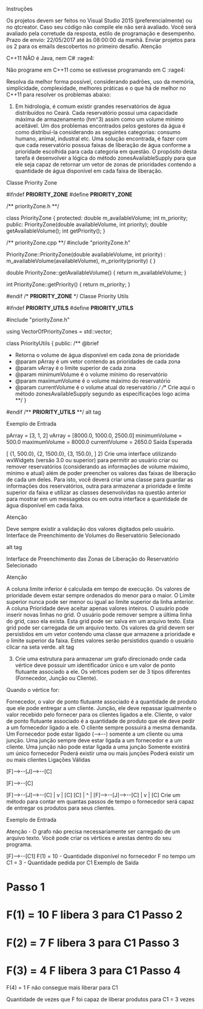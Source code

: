Instruções

Os projetos devem ser feitos no Visual Studio 2015 (preferencialmente) ou no qtcreator.
Caso seu código não compile ele não será avaliado.
Você será avaliado pela corretude da resposta, estilo de programação e desempenho.
Prazo de envio: 22/05/2017 até às 08:00:00 da manhã.
Enviar projetos para os 2 para os emails descobertos no primeiro desafio.
Atenção

C++11 NÃO é Java, nem C#  :rage4:

Não programe em C++11 como se estivesse programando em C  :rage4:

Resolva da melhor forma possível, considerando padrões, uso da memória, simplicidade, complexidade, melhores práticas e o que há de melhor no C++11 para resolver os problemas abaixo:

1) Em hidrologia, é comum existir grandes reservatórios de água distribuídos no Ceará. Cada reservatório possui uma capacidade máxima de armazenamento (hm^3) assim como um volume mínimo aceitável. Um dos problemas encontrados pelos gestores da água é como distribuí-la considerando as seguintes categorias: consumo humano, animal, industral etc. Uma solução encontrada, é fazer com que cada reservatório possua faixas de liberação de água conforme a prioridade escolhida para cada categoria em questão. O propósito desta tarefa é desenvolver a lógica do método zonesAvailableSupply para que ele seja capaz de retornar um vetor de zonas de prioridades contendo a quantidade de água disponível em cada faixa de liberação.

Classe Priority Zone

#ifndef __PRIORITY_ZONE__
#define __PRIORITY_ZONE__

/** priorityZone.h **/

class PriorityZone
{
  protected:
    double m_availableVolume;
    int m_priority;
  public:
    PriorityZone(double availableVolume, int priority);
    double getAvailableVolume();
    int getPriority();
}

/** priorityZone.cpp **/
#include "priorityZone.h"

PriorityZone::PriorityZone(double availableVolume, 
                           int priority) : m_availableVolume(availableVolume),
                                           m_priority(priority)
{
}

double PriorityZone::getAvailableVolume()
{
  return m_availableVolume;
}

int PriorityZone::getPriority()
{
  return m_priority;
}

#endif /* __PRIORITY_ZONE__ */
Classe Priority Utils

#ifndef __PRIORITY_UTILS__
#define __PRIORITY_UTILS__

#include "priorityZone.h"

using VectorOfPriorityZones = std::vector<PriorityZone>;

class PriorityUtils
{
  public:
  /** @brief
  * Retorna o volume de água disponível em cada zona de prioridade
  * @param pArray é um vetor contendo as prioridades de cada zona
  * @param vArray é o limite superior de cada zona
  * @param minimumVolume é o volume mínimo do reservatório
  * @param maximumVolume é o volume máximo do reservatório
  * @param currentVolume é o volume atual do reservatório
  */
  /** Crie aqui o método zonesAvailableSupply segundo as especificações logo acima **/
}

#endif /** __PRIORITY_UTILS__ **/
alt tag

Exemplo de Entrada

pArray = [3, 1, 2]
vArray = [8000.0, 1000.0, 2500.0]
minimumVolume = 500.0
maximumVolume = 8000.0
currentVolume = 2650.0
Saída Esperada

[
  {1, 500.0},
  {2, 1500.0},
  {3, 150.0},
]
2) Crie uma interface utilizando wxWidgets (versão 3.0 ou superior) para permitir ao usuário criar ou remover reservatórios (considerando as informações de volume máximo, mínimo e atual) além de poder preencher os valores das faixas de liberação de cada um deles. Para isto, você deverá criar uma classe para guardar as informações dos reservatórios, outra para armazenar a prioridade e limite superior da faixa e utilizar as classes desenvolvidas na questão anterior para mostrar em um messagebox ou em outra interface a quantidade de água disponível em cada faixa.

Atenção

Deve sempre existir a validação dos valores digitados pelo usuário.
Interface de Preenchimento de Volumes do Reservatório Selecionado

alt tag

Interface de Preenchimento das Zonas de Liberação do Reservatório Selecionado

Atenção

A coluna limite inferior é calculada em tempo de execução.
Os valores de prioridade devem estar sempre ordenados do menor para o maior.
O Limite superior nunca pode ser menor ou igual ao limite superior da linha anterior.
A coluna Prioridade deve aceitar apenas valores inteiros.
O usuário pode inserir novas linhas no grid.
O usuário pode remover sempre a última linha do grid, caso ela exista.
Esta grid pode ser salva em um arquivo texto.
Esta grid pode ser carregada de um arquivo texto.
Os valores da grid devem ser persistidos em um vetor contendo uma classe que armazene a prioridade e o limite superior da faixa.
Estes valores serão persistidos quando o usuário clicar na seta verde.
alt tag

3) Crie uma estrutura para armazenar um grafo direcionado onde cada vértice deve possuir um identificador único e um valor de ponto flutuante associado a ele. Os vértices podem ser de 3 tipos diferentes (Fornecedor, Junção ou Cliente).

Quando o vértice for:

Fornecedor, o valor de ponto flutuante associado é a quantidade de produto que ele pode entregar a um cliente.
Junção, ele deve repassar igualmente o valor recebido pelo fornecer para os clientes ligados a ele.
Cliente, o valor de ponto flutuante associado é a quantidade de produto que ele deve pedir a um fornecedor ligado a ele. O cliente sempre possuirá a mesma demanda.
Um Fornecedor pode estar ligado (-->--) somente a um cliente ou uma junção.
Uma junção sempre deve estar ligada a um fornecedor e a um cliente.
Uma junção não pode estar ligada a uma junção
Somente existirá um único fornecedor
Poderá existir uma ou mais junções
Poderá existir um ou mais clientes
Ligações Válidas

[F]-->--[J]-->--[C]

[F]-->--[C]

[F]-->--[J]-->--[C]
         |
         v
         |
        [C]
[C]
 |
 ^
 |
[F]-->--[J]-->--[C]
         |
         v
         |
        [C]
Crie um método para contar em quantas passos de tempo o fornecedor será capaz de entregar os produtos para seus clientes.

Exemplo de Entrada

Atenção - O grafo não precisa necessariamente ser carregado de um arquivo texto. Você pode criar os vértices e arestas dentro do seu programa.

[F]-->--[C1]
F(1) = 10 - Quantidade disponível no fornecedor F no tempo um
C1 = 3 - Quantidade pedida por C1
Exemplo de Saída

Passo 1
=======
F(1) = 10
F libera 3 para C1
Passo 2
=======
F(2) = 7
F libera 3 para C1
Passo 3
=======
F(3) = 4
F libera 3 para C1
Passo 4
=======
F(4) = 1
F não consegue mais liberar para C1

Quantidade de vezes que F foi capaz de liberar produtos para C1 = 3 vezes
